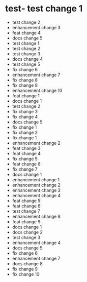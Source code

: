 # test- test change 1
- test change 2
- enhancement change 3
- feat change 4
- docs change 5
- test change 1
- test change 2
- test change 3
- docs change 4
- test change 5
- fix change 6
- enhancement change 7
- fix change 8
- fix change 9
- enhancement change 10
- feat change 1
- docs change 1
- test change 2
- fix change 3
- fix change 4
- docs change 5
- fix change 1
- fix change 2
- fix change 1
- enhancement change 2
- feat change 3
- feat change 4
- fix change 5
- feat change 6
- fix change 7
- docs change 1
- enhancement change 1
- enhancement change 2
- enhancement change 3
- enhancement change 4
- feat change 5
- feat change 6
- test change 7
- enhancement change 8
- feat change 9
- docs change 1
- docs change 2
- test change 3
- enhancement change 4
- docs change 5
- fix change 6
- enhancement change 7
- docs change 8
- fix change 9
- fix change 10

